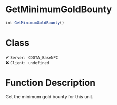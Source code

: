 # GetMinimumGoldBounty
```js	
int GetMinimumGoldBounty()
```
# Class
✔ `Server: CDOTA_BaseNPC`  
✖ `Client: undefined`  

# Function Description
Get the minimum gold bounty for this unit.
